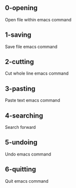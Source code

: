 ## 0-opening
Open file within emacs command

## 1-saving
Save file emacs command

## 2-cutting
Cut whole line emacs command

## 3-pasting
Paste text emacs command

## 4-searching
Search forward

## 5-undoing
Undo emacs command

## 6-quitting
Quit emacs command